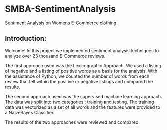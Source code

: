 # SMBA-SentimentAnalysis
Sentiment Analysis on Womens E-Commerce clothing

## Introduction:
Welcome! In this project we implemented sentiment analysis techniques to analyze over 23 thousand E-Commerce reviews. 

The first approach used was the Lexicographic Approach. We used a listing of negative and a listing of positive words as a basis for the analysis. With the assistance of Python, we counted the number of words from each review that fell within the positive or negative listings and compared the results.

The second approach used was the supervised machine learning approach. The data was split into two categories : training and testing. The training data was vectorized as a set of all words and the features were provided to a NaiveBayes Classifier.

The results of the two approaches were reviewed and compared.
